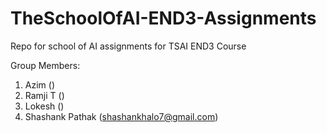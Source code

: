 # TheSchoolOfAI-END3-Assignments
Repo for school of AI assignments for TSAI END3 Course

Group Members:
1) Azim ()
2) Ramji T ()
3) Lokesh ()
4) Shashank Pathak (shashankhalo7@gmail.com)

